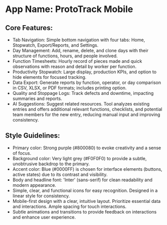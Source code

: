 # **App Name**: ProtoTrack Mobile

## Core Features:

- Tab Navigation: Simple bottom navigation with four tabs: Home, Stopwatch, Export/Reports, and Settings.
- Day Management: Add, rename, delete, and clone days with their structure of functions, hours, and people involved.
- Function Timesheets: Hourly record of pieces made and quick observations with reason and detail by worker per function.
- Productivity Stopwatch: Large display, production KPIs, and option to hide elements for focused tracking.
- Data Export: Generate reports by function, operator, or day comparison in CSV, XLSX, or PDF formats; includes printing option.
- Quality and Stoppage Logs: Track defects and downtime, impacting summaries and reports.
- AI Suggestions: Suggest related resources. Tool analyzes existing entries and offers additional relevant functions, checklists, and potential team members for the new entry, reducing manual input and improving consistency.

## Style Guidelines:

- Primary color: Strong purple (#800080) to evoke creativity and a sense of focus.
- Background color: Very light grey (#F0F0F0) to provide a subtle, unobtrusive backdrop to the primary.
- Accent color: Blue (#0000FF) is chosen for interface elements (buttons, active states) due to its contrast and visibility.
- Body and headline font: 'Inter' (sans-serif) for clean readability and modern appearance.
- Simple, clear, and functional icons for easy recognition. Designed in a linear style for consistency.
- Mobile-first design with a clear, intuitive layout. Prioritize essential data and interactions. Ample spacing for touch interactions.
- Subtle animations and transitions to provide feedback on interactions and enhance user experience.